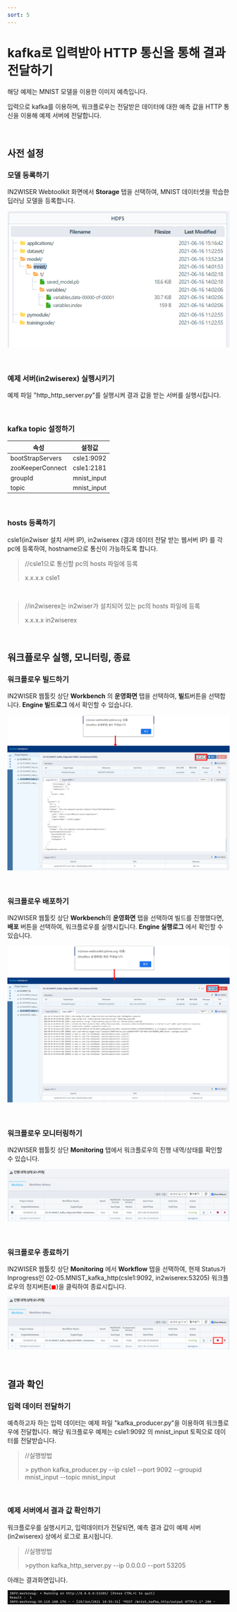 ```yaml
---
sort: 5
---
```




# kafka로 입력받아 HTTP 통신을 통해 결과 전달하기

해당 예제는 MNIST 모델을 이용한 이미지 예측입니다. 

입력으로 kafka를 이용하며, 워크플로우는 전달받은 데이터에 대한 예측 값을 HTTP 통신을 이용해 예제 서버에 전달합니다.

<br>


## 사전 설정

### 모델 등록하기

IN2WISER Webtoolkit 화면에서 **Storage** 탭을 선택하여, MNIST 데이터셋을 학습한 딥러닝 모델을 등록합니다.

![reg_model](./images/2.2.2.5.reg_model.png)

<br>

### 예제 서버(in2wiserex) 실행시키기

예제 파일 "http_http_server.py"를 실행시켜 결과 값을 받는 서버를 실행시킵니다.

<br>

### kafka topic 설정하기

| 속성             | 설정값      |
| ---------------- | ----------- |
| bootStrapServers | csle1:9092  |
| zooKeeperConnect | csle1:2181  |
| groupId          | mnist_input |
| topic            | mnist_input |

<br>

### hosts 등록하기

csle1(in2wiser 설치 서버 IP), in2wiserex (결과 데이터 전달 받는 웹서버 IP) 를 각 pc에 등록하여, hostname으로 통신이 가능하도록 합니다.

>//csle1으로 통신할 pc의 hosts 파일에 등록
>
>x.x.x.x	csle1

<br>

>//in2wiserex는 in2wiser가 설치되어 있는 pc의 hosts 파일에 등록
>
>x.x.x.x	in2wiserex

<br>

## 워크플로우 실행, 모니터링, 종료

### 워크플로우 빌드하기

IN2WISER 웹툴킷 상단 **Workbench** 의 **운영화면** 탭을 선택하여, **빌드**버튼을 선택합니다. **Engine 빌드로그** 에서 확인할 수 있습니다.

![build](./images/2.2.2.5.build.png)

<br>

### 워크플로우 배포하기

IN2WISER 웹툴킷 상단 **Workbench**의 **운영화면** 탭을 선택하여 빌드를 진행했다면, **배포** 버튼을 선택하여, 워크플로우를 실행시킵니다.  **Engine 실행로그** 에서 확인할 수 있습니다.

![deploy](./images/2.2.2.5.deploy.png)

<br>

### 워크플로우 모니터링하기

IN2WISER 웹툴킷 상단 **Monitoring** 탭에서 워크플로우의 진행 내역/상태를 확인할 수 있습니다.

![monitoring](./images/2.2.2.5.monitoring.png)

<br>

### 워크플로우 종료하기

IN2WISER  웹툴킷 상단 **Monitoring** 에서 **Workflow** 탭을 선택하여, 현재 Status가 Inprogress인 02-05.MNIST_kafka_http(csle1:9092, in2wiserex:53205) 워크플로우의 정지버튼(<span style="color:red">&#9724;</span>)을 클릭하여 종료시킵니다.

![terminated](./images/2.2.2.5.terminated.png)

<br>

## 결과 확인

###  입력 데이터 전달하기

예측하고자 하는 입력 데이터는 예제 파일 "kafka_producer.py"을 이용하여 워크플로우에 전달합니다. 해당 워크플로우 예제는 csle1:9092 의  mnist_input 토픽으로 데이터를 전달받습니다.

> //실행방법
>
> \> python kafka_producer.py --ip csle1 --port 9092 --groupid mnist_input --topic mnist_input

<br>

### 예제 서버에서 결과 값 확인하기

워크플로우를 실행시키고, 입력데이터가 전달되면, 예측 결과 값이 예제 서버(in2wiserex) 상에서 로그로 표시됩니다.

> //실행방법
>
> \>python kafka_http_server.py --ip 0.0.0.0 --port 53205

아래는 결과화면입니다.

![result](./images/2.2.2.5.result.png)

<br>

<br>

<br>

